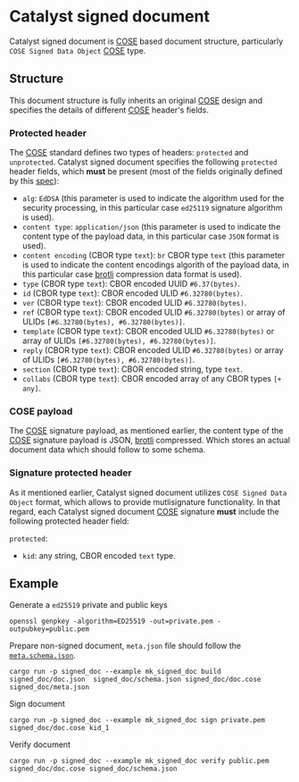 # Catalyst signed document

Catalyst signed document is [COSE] based document structure,
particularly `COSE Signed Data Object` [COSE] type.

## Structure

This document structure is fully inherits an original [COSE] design and specifies the details
of different [COSE] header's fields.

### Protected header

The [COSE] standard defines two types of headers: `protected` and `unprotected`.
Catalyst signed document specifies the following `protected` header fields,
which **must** be present (most of the fields originally defined by this
[spec](https://input-output-hk.github.io/catalyst-voices/architecture/08_concepts/signed_document_metadata/metadata/)):

* `alg`: `EdDSA`
  (this parameter is used to indicate the algorithm used for the security processing,
  in this particular case `ed25119` signature algorithm is used).
* `content type`: `application/json`
  (this parameter is used to indicate the content type of the payload data,
  in this particular case `JSON` format is used).
* `content encoding` (CBOR type `text`): `br` CBOR type `text`
  (this parameter is used to indicate the content encodings algorith of the payload data,
  in this particular case [brotli] compression data format is used).
* `type` (CBOR type `text`): CBOR encoded UUID `#6.37(bytes)`.
* `id` (CBOR type `text`): CBOR encoded ULID `#6.32780(bytes)`.
* `ver` (CBOR type `text`): CBOR encoded ULID `#6.32780(bytes)`.
* `ref` (CBOR type `text`): CBOR encoded ULID `#6.32780(bytes)`
  or array of ULIDs `[#6.32780(bytes), #6.32780(bytes)]`.
* `template` (CBOR type `text`): CBOR encoded ULID `#6.32780(bytes)`
  or array of ULIDs `[#6.32780(bytes), #6.32780(bytes)]`.
* `reply` (CBOR type `text`): CBOR encoded ULID `#6.32780(bytes)`
  or array of ULIDs `[#6.32780(bytes), #6.32780(bytes)]`.
* `section` (CBOR type `text`): CBOR encoded string, type `text`.
* `collabs` (CBOR type `text`): CBOR encoded array of any CBOR types `[+ any]`.

### COSE payload

The [COSE] signature payload, as mentioned earlier,
the content type of the [COSE] signature payload is JSON, [brotli] compressed.
Which stores an actual document data which should follow to some schema.

### Signature protected header

As it mentioned earlier, Catalyst signed document utilizes `COSE Signed Data Object` format,
which allows to provide mutlisignature functionality.
In that regard,
each Catalyst signed document [COSE] signature **must** include the following protected header field:

`protected`:

* `kid`: any string, CBOR encoded `text` type.

## Example

Generate a `ed25519` private and public keys

```shell
openssl genpkey -algorithm=ED25519 -out=private.pem -outpubkey=public.pem
```

Prepare non-signed document,
`meta.json` file should follow the [`meta.schema.json`](./meta.schema.json).

```shell
cargo run -p signed_doc --example mk_signed_doc build signed_doc/doc.json  signed_doc/schema.json signed_doc/doc.cose signed_doc/meta.json
```

Sign document

```shell
cargo run -p signed_doc --example mk_signed_doc sign private.pem signed_doc/doc.cose kid_1
```

Verify document

```shell
cargo run -p signed_doc --example mk_signed_doc verify public.pem signed_doc/doc.cose signed_doc/schema.json
```

[COSE]: https://datatracker.ietf.org/doc/html/rfc9052
[brotli]: https://datatracker.ietf.org/doc/html/rfc7932
